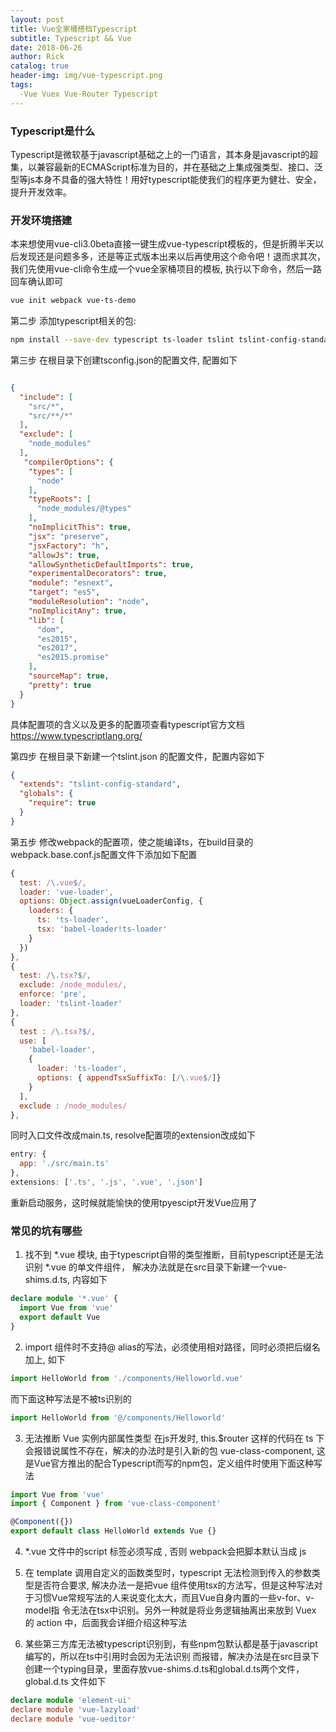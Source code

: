 ```yaml
---
layout: post
title: Vue全家桶搭档Typescript
subtitle: Typescript && Vue
date: 2018-06-26
author: Rick
catalog: true
header-img: img/vue-typescript.png
tags:
  -Vue Vuex Vue-Router Typescript
---
```


### Typescript是什么
Typescript是微软基于javascript基础之上的一门语言，其本身是javascript的超集，以兼容最新的ECMAScript标准为目的，并在基础之上集成强类型、接口、泛型等js本身不具备的强大特性！用好typescript能使我们的程序更为健壮、安全，提升开发效率。

### 开发环境搭建
本来想使用vue-cli3.0beta直接一键生成vue-typescript模板的，但是折腾半天以后发现还是问题多多，还是等正式版本出来以后再使用这个命令吧！退而求其次，我们先使用vue-cli命令生成一个vue全家桶项目的模板, 执行以下命令，然后一路回车确认即可
```zsh
vue init webpack vue-ts-demo 
```
第二步 添加typescript相关的包:
```zsh
npm install --save-dev typescript ts-loader tslint tslint-config-standard tslint-loader
```
第三步 在根目录下创建tsconfig.json的配置文件, 配置如下
```json

{
  "include": [
    "src/*",
    "src/**/*"
  ],
  "exclude": [
    "node_modules"
  ],
   "compilerOptions": {
    "types": [
      "node"
    ],
    "typeRoots": [
      "node_modules/@types"
    ],
    "noImplicitThis": true,
    "jsx": "preserve",
    "jsxFactory": "h",
    "allowJs": true,
    "allowSyntheticDefaultImports": true,
    "experimentalDecorators": true,
    "module": "esnext",
    "target": "es5",
    "moduleResolution": "node",
    "noImplicitAny": true,
    "lib": [
      "dom",
      "es2015",
      "es2017",
      "es2015.promise"
    ],
    "sourceMap": true,
    "pretty": true
  }
}
```
具体配置项的含义以及更多的配置项查看typescript官方文档<https://www.typescriptlang.org/>

第四步 在根目录下新建一个tslint.json 的配置文件，配置内容如下
```json
{
  "extends": "tslint-config-standard",
  "globals": {
    "require": true
  }
}
```
第五步 修改webpack的配置项，使之能编译ts，在build目录的webpack.base.conf.js配置文件下添加如下配置
```js
{
  test: /\.vue$/,
  loader: 'vue-loader',
  options: Object.assign(vueLoaderConfig, {
    loaders: {
      ts: 'ts-loader',
      tsx: 'babel-loader!ts-loader'
    }
  })
},
{
  test: /\.tsx?$/,
  exclude: /node_modules/,
  enforce: 'pre',
  loader: 'tslint-loader'
},
{
  test : /\.tsx?$/,
  use: [
    'babel-loader',
    {
      loader: 'ts-loader',
      options: { appendTsxSuffixTo: [/\.vue$/]}
    }
  ],
  exclude : /node_modules/
},
```
同时入口文件改成main.ts, resolve配置项的extension改成如下
```js
entry: {
  app: './src/main.ts'
},
extensions: ['.ts', '.js', '.vue', '.json']
```

重新启动服务，这时候就能愉快的使用tpyescipt开发Vue应用了

### 常见的坑有哪些
1. 找不到 *.vue 模块, 由于typescript自带的类型推断，目前typescript还是无法识别 *.vue 的单文件组件，
解决办法就是在src目录下新建一个vue-shims.d.ts, 内容如下
```ts
declare module '*.vue' {
  import Vue from 'vue'
  export default Vue
}
```

2. import 组件时不支持@ alias的写法，必须使用相对路径，同时必须把后缀名加上, 如下
```ts
import HelloWorld from './components/Helloworld.vue'
```
而下面这种写法是不被ts识别的
```ts
import HelloWorld from '@/components/Helloworld'
```

3. 无法推断 Vue 实例内部属性类型
在js开发时, this.$router 这样的代码在 ts 下会报错说属性不存在，解决的办法时是引入新的包 vue-class-component,
这是Vue官方推出的配合Typescript而写的npm包，定义组件时使用下面这种写法

```ts
import Vue from 'vue'
import { Component } from 'vue-class-component'

@Component({})
export default class HelloWorld extends Vue {}
```

4. *.vue 文件中的script 标签必须写成 <script lang="ts"></script>, 否则 webpack会把脚本默认当成 js

5. 在 template 调用自定义的函数类型时，typescript 无法检测到传入的参数类型是否符合要求, 解决办法一是把vue
组件使用tsx的方法写，但是这种写法对于习惯Vue常规写法的人来说变化太大，而且Vue自身内置的一些v-for、v-model指
令无法在tsx中识别。另外一种就是将业务逻辑抽离出来放到 Vuex 的 action 中，后面我会详细介绍这种写法

6. 某些第三方库无法被typescript识别到，有些npm包默认都是基于javascript编写的，所以在ts中引用时会因为无法识别
而报错，解决办法是在src目录下创建一个typing目录，里面存放vue-shims.d.ts和global.d.ts两个文件，global.d.ts
文件如下

```ts
declare module 'element-ui'
declare module 'vue-lazyload'
declare module 'vue-ueditor'
```